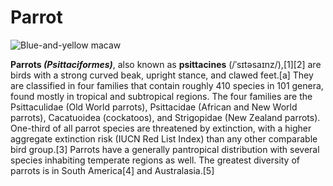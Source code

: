 # Parrot
![Blue-and-yellow macaw](https://upload.wikimedia.org/wikipedia/commons/thumb/e/ec/Ara_ararauna_Luc_Viatour.jpg/1920px-Ara_ararauna_Luc_Viatour.jpg)

**Parrots _(Psittaciformes)_**, also known as **psittacines** (/ˈsɪtəsaɪnz/),[1][2] are birds with a strong curved beak, upright stance, and clawed feet.[a] They are classified in four families that contain roughly 410 species in 101 genera, found mostly in tropical and subtropical regions. The four families are the Psittaculidae (Old World parrots), Psittacidae (African and New World parrots), Cacatuoidea (cockatoos), and Strigopidae (New Zealand parrots). One-third of all parrot species are threatened by extinction, with a higher aggregate extinction risk (IUCN Red List Index) than any other comparable bird group.[3] Parrots have a generally pantropical distribution with several species inhabiting temperate regions as well. The greatest diversity of parrots is in South America[4] and Australasia.[5]